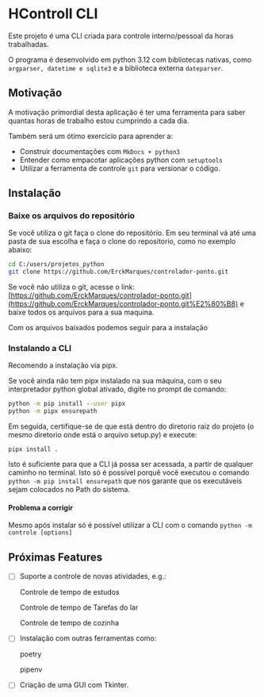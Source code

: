 # HControll CLI

Este projeto é uma CLI criada para controle interno/pessoal da horas trabalhadas.

O programa é desenvolvido em python 3.12 com bibliotecas nativas, como `argparser, datetime e sqlite3` e a biblioteca externa  `dateparser`.

## Motivação

 A  motivação primordial desta aplicação é ter uma ferramenta para saber quantas horas de trabalho estou cumprindo a cada dia.

Também será um ótimo exercício para aprender a:

* Construir documentações com `MkDocs + python3`
* Entender como empacotar aplicações python com `setuptools`
* Utilizar a ferramenta de controle `git` para versionar o código.

## Instalação

### Baixe os arquivos do repositório

Se você utiliza o git faça o clone do repositório. Em seu terminal vá até uma pasta de sua escolha e faça o clone do repositorio, como no exemplo abaixo:

```bash
cd C:/users/projetos_python
git clone https://github.com/ErckMarques/controlador-ponto.git
```

Se você não utiliza o git, acesse o link: [https://github.com/ErckMarques/controlador-ponto.git](https://github.com/ErckMarques/controlador-ponto.git%E2%80%B8) e baixe todos os arquivos para a sua maquina.

Com os arquivos baixados podemos seguir para a instalação

### Instalando a CLI

Recomendo a instalação via pipx.

Se você ainda não tem pipx instalado na sua máquina, com o seu interpretador python global ativado, digite no prompt de comando:

```cmd
python -m pip install --user pipx
python -m pipx ensurepath
```

Em seguida, certifique-se de que está dentro do diretorio raiz do projeto (o mesmo diretorio onde está o arquivo setup.py) e execute:

```
pipx install .
```

Isto é suficiente para que a CLI já possa ser acessada, a partir de qualquer caminho no terminal. Isto só é possível porquê você executou o comando `python -m pip install ensurepath` que nos garante que os executáveis sejam colocados no Path do  sistema.

#### Problema a corrigir

Mesmo após instalar só é possível utilizar a CLI com o comando `python -m controle [options]`

## Próximas Features

* [ ] Suporte a controle de novas atividades, e.g.:

  Controle de tempo de estudos

  Controle de tempo de Tarefas do lar

  Controle de tempo de cozinha
* [ ] Instalação com outras ferramentas como:

  poetry

  pipenv
* [ ] Criação de uma GUI com Tkinter.
